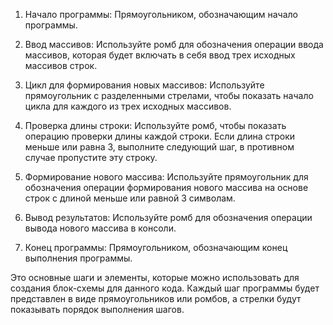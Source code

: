 1. Начало программы: Прямоугольником, обозначающим начало программы. 

2. Ввод массивов: Используйте ромб для обозначения операции ввода массивов, которая будет включать в себя ввод трех исходных массивов строк.

3. Цикл для формирования новых массивов: Используйте прямоугольник с разделенными стрелами, чтобы показать начало цикла для каждого из трех исходных массивов.

4. Проверка длины строки: Используйте ромб, чтобы показать операцию проверки длины каждой строки. Если длина строки меньше или равна 3, выполните следующий шаг, в противном случае пропустите эту строку.

5. Формирование нового массива: Используйте прямоугольник для обозначения операции формирования нового массива на основе строк с длиной меньше или равной 3 символам.

6. Вывод результатов: Используйте ромб для обозначения операции вывода нового массива в консоли.

7. Конец программы: Прямоугольником, обозначающим конец выполнения программы.

Это основные шаги и элементы, которые можно использовать для создания блок-схемы для данного кода. Каждый шаг программы будет представлен в виде прямоугольников или ромбов, а стрелки будут показывать порядок выполнения шагов.